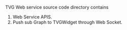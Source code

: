 TVG Web service source code directory contains

1) Web Service APIS.
2) Push sub Graph to TVGWidget through Web Socket.